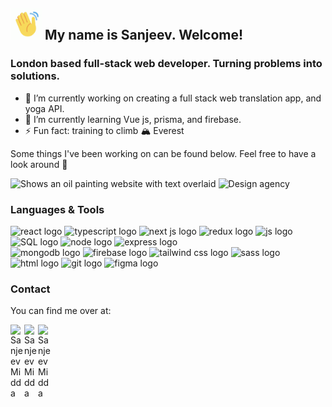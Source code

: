 ## <img src="https://github.com/SanjeevMidda/Wave/blob/main/waving-hi.gif" width="50" height="50"/> My name is Sanjeev. Welcome!

### London based full-stack web developer. Turning problems into solutions.
- 🔭 I’m currently working on creating a full stack web translation app, and yoga API. 
- 🌱 I’m currently learning Vue js, prisma, and firebase.
- ⚡ Fun fact: training to climb 🏔️ Everest

Some things I've been working on can be found below. Feel free to have a look around 🙂

<picture>
  <source media="(prefers-color-scheme: dark)" srcset="https://user-images.githubusercontent.com/110365686/211354259-ee233def-e7f7-4876-8174-d823baf0e057.JPG">
  <source media="(prefers-color-scheme: light)" srcset="https://user-images.githubusercontent.com/110365686/211354259-ee233def-e7f7-4876-8174-d823baf0e057.JPG">
  <img alt="Shows an oil painting website with text overlaid">
</picture>

<picture>
  <source width="200px" height="200px" media="(prefers-color-scheme: dark)" srcset="https://user-images.githubusercontent.com/110365686/211354551-a1bf1c00-4b76-49a1-abf2-a246e0298e90.JPG">
  <source media="(prefers-color-scheme: light)" srcset="https://user-images.githubusercontent.com/110365686/211354551-a1bf1c00-4b76-49a1-abf2-a246e0298e90.JPG">
  <img alt="Design agency">
</picture>


### Languages & Tools
<picture>
  <img alt="react logo" src="https://cdn.jsdelivr.net/gh/devicons/devicon/icons/react/react-original.svg" width="44px"   height="44px"/>
</picture>

<picture>
  <img alt="typescript logo" src="https://cdn.jsdelivr.net/gh/devicons/devicon/icons/typescript/typescript-original.svg" width="44px" height="44px"/>
</picture>

<picture>
    <img alt="next js logo" src="https://cdn.jsdelivr.net/gh/devicons/devicon/icons/nextjs/nextjs-original-wordmark.svg" width="44px"   height="44px"/>
</picture>

<picture>  
  <img alt="redux logo" src="https://cdn.jsdelivr.net/gh/devicons/devicon/icons/redux/redux-original.svg" width="44px"   height="44px"/>
</picture>

<picture>  
  <img alt="js logo" src="https://cdn.jsdelivr.net/gh/devicons/devicon/icons/javascript/javascript-original.svg" width="44px"   height="44px"/>
</picture>

<picture>
  <img alt="SQL logo" src="https://cdn.jsdelivr.net/gh/devicons/devicon/icons/mysql/mysql-original-wordmark.svg" width="44px"   height="44px"/>
</picture>

<picture>
  <img alt="node logo" src="https://cdn.jsdelivr.net/gh/devicons/devicon/icons/nodejs/nodejs-plain-wordmark.svg" width="44px"   height="44px"/>
</picture>

<picture>
  <img alt="express logo" src="https://cdn.jsdelivr.net/gh/devicons/devicon/icons/express/express-original-wordmark.svg" width="44px"   height="44px"/>
</picture>

<br>

<picture>
  <img alt="mongodb logo" src="https://cdn.jsdelivr.net/gh/devicons/devicon/icons/mongodb/mongodb-plain-wordmark.svg" width="44px"   height="44px"/>
</picture>

<picture>
  <img alt="firebase logo" src="https://cdn.jsdelivr.net/gh/devicons/devicon/icons/firebase/firebase-plain.svg" width="44px"   height="44px"/>
</picture>

<picture>
  <img alt="tailwind css logo" src="https://cdn.jsdelivr.net/gh/devicons/devicon/icons/tailwindcss/tailwindcss-plain.svg" width="44px"   height="44px"/>
</picture>

<picture>
  <img alt="sass logo" src="https://cdn.jsdelivr.net/gh/devicons/devicon/icons/sass/sass-original.svg" width="44px"   height="44px"/>
</picture>

<picture>
  <img alt="html logo" src="https://cdn.jsdelivr.net/gh/devicons/devicon/icons/html5/html5-plain-wordmark.svg" width="44px"   height="44px"/>
</picture>

<picture>
  <img alt="git logo" src="https://cdn.jsdelivr.net/gh/devicons/devicon/icons/github/github-original.svg" width="44px"   height="44px"/>
</picture>

<picture>
  <img alt="figma logo" src="https://cdn.jsdelivr.net/gh/devicons/devicon/icons/figma/figma-original.svg" width="44px"   height="44px"/>
</picture>

### Contact
<p>You can find me over at:</p>
          
<a href="https://sanjeev-midda-sanjeevmidda.vercel.app/">
<img align="left" alt="Sanjeev Midda" width="22px" src="https://unpkg.com/simple-icons@v8/icons/angellist.svg" />
</a>
<a href="https://www.linkedin.com/in/sanjeev-midda-845302257/">
<img align="left" alt="Sanjeev Midda" width="22px" src="https://cdn.jsdelivr.net/npm/simple-icons@v3/icons/linkedin.svg" />
</a>
<a href="https://medium.com/@sanjeev_midda">
<img align="left" alt="Sanjeev Midda" width="22px" src="https://unpkg.com/simple-icons@v8/icons/medium.svg" />
</a>

<!--
**SanjeevMidda/SanjeevMidda** is a ✨ _special_ ✨ repository because its `README.md` (this file) appears on your GitHub profile.

Here are some ideas to get you started:

-->
